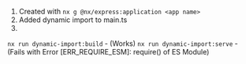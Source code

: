 1. Created with `nx g @nx/express:application <app name>`
2. Added dynamic import to main.ts
3.


`nx run dynamic-import:build` - (Works)
`nx run dynamic-import:serve` - (Fails with Error [ERR_REQUIRE_ESM]: require() of ES Module)

